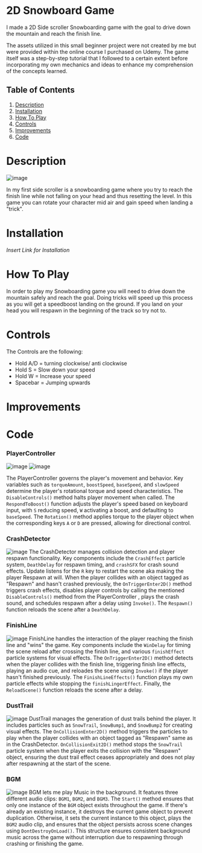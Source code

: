 # 2D Snowboard Game

I made a 2D Side scroller Snowboarding game with the goal to drive down the mountain and reach the finish line. 

The assets utilized in this small beginner project were not created by me but were provided within the online course I purchased on Udemy. The game itself was a step-by-step tutorial that I followed to a certain extent before incorporating my own mechanics and ideas to enhance my comprehension of the concepts learned.

## Table of Contents

1. [Description](#description)
2. [Installation](#installation)
3. [How To Play](#how-to-play)
4. [Controls](#controls)
5. [Improvements](#improvements)
6. [Code](#Code)

# Description

![image](https://github.com/D0ctro/Portfolio/assets/100345820/5387f1a9-2942-442d-90d8-13d8838c67d7)

In my first side scroller is a snowboarding game where you try to reach the finish line while not falling on your head and thus resetting the level. 
In this game you can rotate your character mid air and gain speed when landing a "trick". 

# Installation

*Insert Link for Installation*

# How To Play

In order to play my Snowboarding game you will need to drive down the mountain safely and reach the goal. 
Doing tricks will speed up this process as you will get a speedboost landing on the ground. 
If you land on your head you will respawn in the beginning of the track so try not to. 

# Controls

The Controls are the following:

- Hold A/D = turning clockwise/ anti clockwise
- Hold S = Slow down your speed
- Hold W = Increase your speed 
- Spacebar = Jumping upwards

# Improvements



# Code

### PlayerController

![image](https://github.com/D0ctro/Portfolio/assets/100345820/5b7e6562-632f-4f6b-8239-9fa78474614b)
![image](https://github.com/D0ctro/Portfolio/assets/100345820/35cd69ed-f300-4505-8762-18a75f3be739)

The PlayerController governs the player's movement and behavior. Key variables such as `torqueAmount`, `boostSpeed`, `baseSpeed`, and `slowSpeed` determine the player's rotational torque and speed characteristics. The `DisableControls()` method halts player movement when called. The `RespondToBoost()` function adjusts the player's speed based on keyboard input, with `S` reducing speed, `W` activating a boost, and defaulting to `baseSpeed`. The `Rotation()` method applies torque to the player object when the corresponding keys `A` or `D` are pressed, allowing for directional control.

### CrashDetector

![image](https://github.com/D0ctro/Portfolio/assets/100345820/ebfc4d8f-4220-4563-b6c6-2046cf7badec)
The CrashDetector manages collision detection and player respawn functionality. Key components include the `CrashEffect` particle system, `DeathDelay` for respawn timing, and `crashSFX` for crash sound effects. Update listens for the `R` key to restart the scene aka making the player Respawn at will. When the player collides with an object tagged as "Respawn" and hasn't crashed previously, the `OnTriggerEnter2D()` method triggers crash effects, disables player controls by calling the mentioned `DisableControls()` method from the PlayerController , plays the crash sound, and schedules respawn after a delay using `Invoke()`. The `Respawn()` function reloads the scene after a `DeathDelay`.

### FinishLine

![image](https://github.com/D0ctro/Portfolio/assets/100345820/4950ce6c-6691-4e0b-91d4-8d68a4098756)
FinishLine handles the interaction of the player reaching the finish line and "wins" the game. Key components include the `WinDelay` for timing the scene reload after crossing the finish line, and various `finishEffect` particle systems for visual effects. The `OnTriggerEnter2D()` method detects when the player collides with the finish line, triggering finish line effects, playing an audio cue, and reloades the scene using `Invoke()` if the player hasn't finished previously. The `FinishLineEffects()` function plays my own particle effects while stopping the `finishLingerEffect`. Finally, the `ReloadScene()` function reloads the scene after a delay.

### DustTrail

![image](https://github.com/D0ctro/Portfolio/assets/100345820/a48a15bb-64da-4cf3-9704-64ba40ee15b3)
DustTrail manages the generation of dust trails behind the player. It includes particles such as `SnowTrail`, `SnowBump1`, and `SnowBump2` for creating visual effects. The `OnCollisionEnter2D()` method triggers the particles to play when the player collides with an object tagged as "Respawn" same as in the CrashDetector. `OnCollisionExit2D()` method stops the `SnowTrail` particle system when the player exits the collision with the "Respawn" object, ensuring the dust trail effect ceases appropriately and does not play after respawning at the start of the scene.

### BGM

![image](https://github.com/D0ctro/Portfolio/assets/100345820/fcec0e2e-e04b-49ba-9f9d-50e1261d79e7)
BGM lets me play Music in the background. It features three different audio clips: `BGM1`, `BGM2`, and `BGM3`. The `Start()` method ensures that only one instance of the `BGM` object exists throughout the game. If there's already an existing instance, it destroys the current game object to prevent duplication. Otherwise, it sets the current instance to this object, plays the `BGM2` audio clip, and ensures that the object persists across scene changes using `DontDestroyOnLoad()`. This structure ensures consistent background music across the game without interruption due to respawning through crashing or finishing the game.
